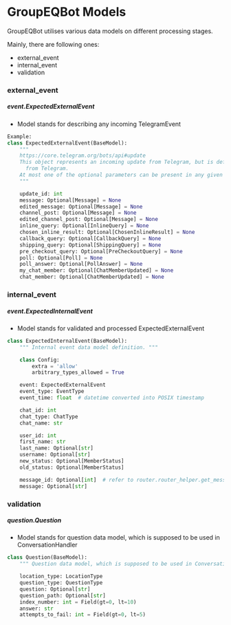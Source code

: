 # GroupEQBot Models

GroupEQBot utilises various data models on different processing stages.

Mainly, there are following ones:
- external_event
- internal_event
- validation


### external_event
##### event.ExpectedExternalEvent
- Model stands for describing any incoming TelegramEvent
```python
Example:
class ExpectedExternalEvent(BaseModel):
    """
    https://core.telegram.org/bots/api#update
    This object represents an incoming update from Telegram, but is defined within our system to control further updates
      from Telegram.
    At most one of the optional parameters can be present in any given update.
    """

    update_id: int
    message: Optional[Message] = None
    edited_message: Optional[Message] = None
    channel_post: Optional[Message] = None
    edited_channel_post: Optional[Message] = None
    inline_query: Optional[InlineQuery] = None
    chosen_inline_result: Optional[ChosenInlineResult] = None
    callback_query: Optional[CallbackQuery] = None
    shipping_query: Optional[ShippingQuery] = None
    pre_checkout_query: Optional[PreCheckoutQuery] = None
    poll: Optional[Poll] = None
    poll_answer: Optional[PollAnswer] = None
    my_chat_member: Optional[ChatMemberUpdated] = None
    chat_member: Optional[ChatMemberUpdated] = None
```



### internal_event
##### event.ExpectedInternalEvent
- Model stands for validated and processed ExpectedExternalEvent
```python
class ExpectedInternalEvent(BaseModel):
    """ Internal event data model definition. """

    class Config:
        extra = 'allow'
        arbitrary_types_allowed = True

    event: ExpectedExternalEvent
    event_type: EventType
    event_time: float  # datetime converted into POSIX timestamp

    chat_id: int
    chat_type: ChatType
    chat_name: str

    user_id: int
    first_name: str
    last_name: Optional[str]
    username: Optional[str]
    new_status: Optional[MemberStatus]
    old_status: Optional[MemberStatus]

    message_id: Optional[int]  # refer to router.router_helper.get_message_id
    message: Optional[str]
```

### validation
##### question.Question
- Model stands for question data model, which is supposed to be used in ConversationHandler
```python
class Question(BaseModel):
    """ Question data model, which is supposed to be used in ConversationHandler. """

    location_type: LocationType
    question_type: QuestionType
    question: Optional[str]
    question_path: Optional[str]
    index_number: int = Field(gt=0, lt=10)
    answer: str
    attempts_to_fail: int = Field(gt=0, lt=5)
```